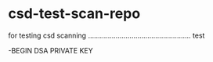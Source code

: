 # csd-test-scan-repo
for testing csd scanning
....................................................
test

-BEGIN DSA PRIVATE KEY
